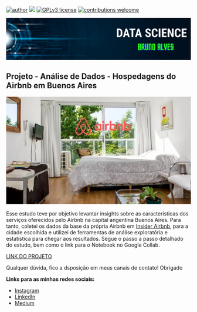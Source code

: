 [![author](https://img.shields.io/badge/author-alves_bruno-red.svg)](https://www.linkedin.com/in/bruno-alves-dos-santos-a7a92a26b/) [![](https://img.shields.io/badge/python-3.7+-blue.svg)](https://www.python.org/downloads/release/python-365/) [![GPLv3 license](https://img.shields.io/badge/License-GPLv3-blue.svg)](http://perso.crans.org/besson/LICENSE.html) [![contributions welcome](https://img.shields.io/badge/contributions-welcome-brightgreen.svg?style=flat)](https://https://github.com/alves-bruno-ds/data-science-BR)

<p align="center">
  <img src="https://raw.githubusercontent.com/alves-bruno-ds/data-science-BR/main/C_DADOS.BR%20POSTS.png" >
</p>


## Projeto - Análise de Dados  - Hospedagens do Airbnb em Buenos Aires

<p align="center">
<p width="5%">
  <img src="https://raw.githubusercontent.com/alves-bruno-ds/data-science-BR/main/Airbnb-em-Buenos-Aires.jpg" >
</p>

Esse estudo teve por objetivo levantar insights sobre as características dos serviços oferecidos pelo Airbnb na capital angentina Buenos Aires. Para tanto, coletei os dados da base da própria Airbnb em [Insider Airbnb](http://insideairbnb.com/), para a cidade escolhida e utilizei de ferramentas de análise exploratória e estatística para chegar aos resultados.
Segue o passo a passo detalhado do estudo, bem como o link para o Notebook no Google Collab.


[LINK DO PROJETO](https://github.com/alves-bruno-ds/Analise_de_dados_Airbnb_Buenos_Aires/blob/main/Rev.01%20-%20Analisando_os_Dados_do_Airbnb_Buenos_Aires.ipynb)


Qualquer dúvida, fico a dsposição em meus canais de contato!
Obrigado



**Links para as minhas redes sociais:**
* [Instagram](https://instagram.com/cdados.br)
* [LinkedIn](https://www.linkedin.com/in/alves-bruno-ds)
* [Medium](https://medium.com/@cdados.br)
